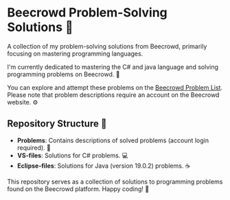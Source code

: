 # Beecrowd Problem-Solving Solutions 🐝

A collection of my problem-solving solutions from Beecrowd, primarily focusing on mastering programming languages.

I'm currently dedicated to mastering the C# and java language and solving programming problems on Beecrowd. 🚀

You can explore and attempt these problems on the [Beecrowd Problem List](https://www.beecrowd.com.br/judge/en/problems/all). Please note that problem descriptions require an account on the Beecrowd website. ⚙️

## Repository Structure 📁

- **Problems**: Contains descriptions of solved problems (account login required). 📝
- **VS-files**: Solutions for C# problems. 💻
- **Eclipse-files**: Solutions for Java (version 19.0.2) problems. ☕

This repository serves as a collection of solutions to programming problems found on the Beecrowd platform. Happy coding! 💾
